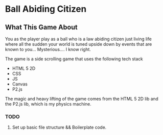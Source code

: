 # Ball Abiding Citizen

## What This Game About

You as the player play as a ball who is a law abiding citizen just living life where all the sudden your world is tuned upside down by events that are known to you... Mysterious.... I know right.

The game is a side scrolling game that uses the following tech stack

- HTML 5 2D
- CSS
- JS
- Canvas
- P2.js

The magic and heavy lifting of the game comes from the HTML 5 2D lib and the P2.js lib, which is my physics machine.

### TODO

1. Set up basic file structure && Boilerplate code.
